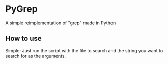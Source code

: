 # PyGrep
A simple reimplementation of "grep" made in Python

## How to use
Simple: Just run the script with the file to search and the string you want to search for as the arguments.
